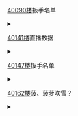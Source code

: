 [40090楼](https://bbs.nga.cn/read.php?tid=25842567&page=2005#l40090)扳手名单

<details>
  <summary></summary>
  
  蝗宝被游戏打时只是在旁边看着的蝗粉扳手
  
  <br>

  愛は正義
  
  こし cocido
  
  seeda
  
  芋洗坂ボリス
  
  桐生じょじょじょん
  
  Rho

</details>

[40141楼](https://bbs.nga.cn/read.php?tid=25842567&page=2008#l40141)直播数据

<details>
  <summary></summary>
  
  2021年4月29日直播3次
  
  #酬勤
  
  多邻国
  
  <img src="https://img.nga.178.com/attachments/mon_202104/30/-zue37Q16w-cnznZcT3cS1dy-8c.png"></img>

  2021-04-29 10:00 - 2021-04-29 11:55
  
  好评数：29.2k 差评数：0.3k 最高同接：17.8k 平均同接：15.6k 总点击量：216.7k
  
  蛆宝难得上万了一回,可惜没什么持续性,今天的同接就降了不少

  <br>

  删档鬼叫

  <img src="https://img.nga.178.com/attachments/mon_202104/30/-zue37Q16w-kyjoK2rT3cS1dy-8c.png"></img>

  2021-04-29 12:00 - 2021-04-29 13:01
  
  好评数：13.2k 差评数：0.1k 最高同接：9.9k 平均同接：8.2k 总点击量：86.9k

  <br>

  如龙

  <img src="https://img.nga.178.com/attachments/mon_202104/30/-zue37Q16w-jbt0K2rT3cS1dy-8c.png"></img>

  2021-04-29 20:30 - 2021-04-30 00:17
  
  好评数：10.1k 差评数：0.3k 最高同接：3.5k 平均同接：2.9k 总点击量：71k
  
  你们为什么不看蛆宝玩游戏？

</details>

[40147楼](https://bbs.nga.cn/read.php?tid=25842567&page=2008#l40147)扳手名单

<details>
  <summary></summary>
  
  蝗拉夫在拉夫时在一旁看着的蝗粉扳手
  
  <br>

  愛は正義
  
  TheBitStick
  
  PedroAkira [桐生会]
  
  フェリックス
  
  seeda
  
  Arplate
  
  Rho
  
</details>

[40162楼](https://bbs.nga.cn/read.php?tid=25842567&page=2009#l40162)菠、菠萝吹雪？

<details>
  <summary></summary>
  
  <img src="https://img.nga.178.com/attachments/mon_202104/30/-zue37Q16w-jom8K24T1kSgq-sg.jpg"></img>

  建议狐坦联动卖台湾凤梨，大家都乐意<img src="https://img4.nga.178.com/ngabbs/post/smile/ac15.png"></img>
</details>